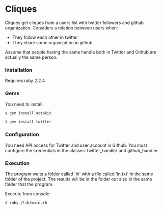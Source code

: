 # Cliques

Cliques get cliques from a users list with twitter followers and github organization. Considers a relation between users when:  

  - They follow each other in twitter
  - They share some organization in github.
 
Assume that people having the same handle both in Twitter and Github are actually the same
person.

### Installation
Requires ruby 2.2.4

### Gems

You need to install:

```sh
$ gem install octokit
```
```sh
$ gem install twitter
```

### Configuration
You need API access for Twitter and user account in Github. 
You must configure the credentials in the classes: twitter_handler and github_handler

### Execution
The program waits a folder called 'in' with a file called 'in.txt' in the same folder of the project. The results will be in the folder out also in the same folder that the program.

Execute from console: 
```sh
$ ruby /lib/main.rb
```
